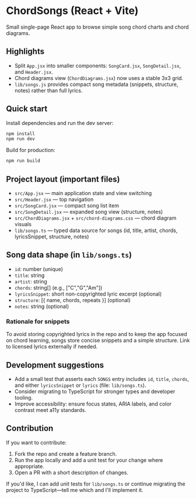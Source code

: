 # ChordSongs (React + Vite)

Small single-page React app to browse simple song chord charts and chord diagrams.

## Highlights

- Split `App.jsx` into smaller components: `SongCard.jsx`, `SongDetail.jsx`, and `Header.jsx`.
- Chord diagrams view (`ChordDiagrams.jsx`) now uses a stable 3x3 grid.
- `lib/songs.js` provides compact song metadata (snippets, structure, notes) rather than full lyrics.

## Quick start

Install dependencies and run the dev server:

```bash
npm install
npm run dev
```

Build for production:

```bash
npm run build
```

## Project layout (important files)

- `src/App.jsx` — main application state and view switching
- `src/Header.jsx` — top navigation
- `src/SongCard.jsx` — compact song list item
- `src/SongDetail.jsx` — expanded song view (structure, notes)
- `src/ChordDiagrams.jsx` + `src/chord-diagrams.css` — chord diagram visuals
- `lib/songs.ts` — typed data source for songs (id, title, artist, chords, lyricsSnippet, structure, notes)

## Song data shape (in `lib/songs.ts`)

- `id`: number (unique)
- `title`: string
- `artist`: string
- `chords`: string[] (e.g., ["C","G","Am"])
- `lyricsSnippet`: short non-copyrighted lyric excerpt (optional)
- `structure`: [{ name, chords, repeats }] (optional)
- `notes`: string (optional)

### Rationale for snippets

To avoid storing copyrighted lyrics in the repo and to keep the app focused on chord learning, songs store concise snippets and a simple structure. Link to licensed lyrics externally if needed.

## Development suggestions

- Add a small test that asserts each `SONGS` entry includes `id`, `title`, `chords`, and either `lyricsSnippet` or `lyrics` (file: `lib/songs.ts`).
- Consider migrating to TypeScript for stronger types and developer tooling.
- Improve accessibility: ensure focus states, ARIA labels, and color contrast meet a11y standards.

## Contribution

If you want to contribute:

1. Fork the repo and create a feature branch.
2. Run the app locally and add a unit test for your change where appropriate.
3. Open a PR with a short description of changes.

If you'd like, I can add unit tests for `lib/songs.ts` or continue migrating the project to TypeScript—tell me which and I'll implement it.
